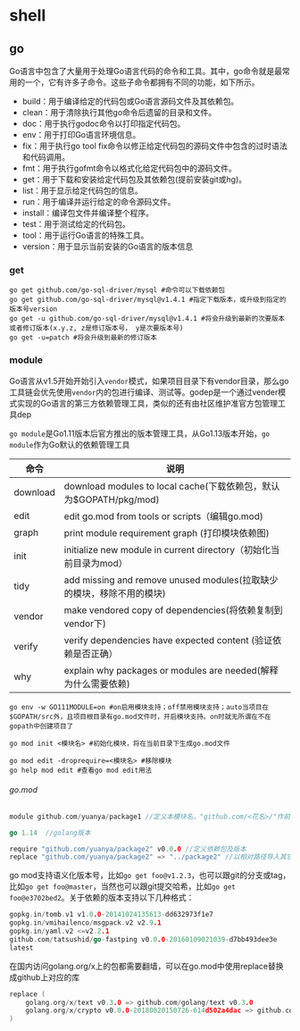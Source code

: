 # shell

## go

Go语言中包含了大量用于处理Go语言代码的命令和工具。其中，go命令就是最常用的一个，它有许多子命令。这些子命令都拥有不同的功能，如下所示。

- build：用于编译给定的代码包或Go语言源码文件及其依赖包。
- clean：用于清除执行其他go命令后遗留的目录和文件。
- doc：用于执行godoc命令以打印指定代码包。
- env：用于打印Go语言环境信息。
- fix：用于执行go tool fix命令以修正给定代码包的源码文件中包含的过时语法和代码调用。
- fmt：用于执行gofmt命令以格式化给定代码包中的源码文件。
- get：用于下载和安装给定代码包及其依赖包(提前安装git或hg)。
- list：用于显示给定代码包的信息。
- run：用于编译并运行给定的命令源码文件。
- install：编译包文件并编译整个程序。
- test：用于测试给定的代码包。
- tool：用于运行Go语言的特殊工具。
- version：用于显示当前安装的Go语言的版本信息



### get

```shell
go get github.com/go-sql-driver/mysql #命令可以下载依赖包
go get github.com/go-sql-driver/mysql@v1.4.1 #指定下载版本，或升级到指定的版本号version
go get -u github.com/go-sql-driver/mysql@v1.4.1 #将会升级到最新的次要版本或者修订版本(x.y.z, z是修订版本号， y是次要版本号)
go get -u=patch #将会升级到最新的修订版本
```



### module

Go语言从v1.5开始开始引入`vendor`模式，如果项目目录下有vendor目录，那么go工具链会优先使用`vendor`内的包进行编译、测试等。godep是一个通过vender模式实现的Go语言的第三方依赖管理工具，类似的还有由社区维护准官方包管理工具dep

`go module`是Go1.11版本后官方推出的版本管理工具，从Go1.13版本开始，`go module`作为Go默认的依赖管理工具

| 命令     | 说明                                                         |
| -------- | ------------------------------------------------------------ |
| download | download modules to local cache(下载依赖包，默认为$GOPATH/pkg/mod) |
| edit     | edit go.mod from tools or scripts（编辑go.mod)               |
| graph    | print module requirement graph (打印模块依赖图)              |
| init     | initialize new module in current directory（初始化当前目录为mod） |
| tidy     | add missing and remove unused modules(拉取缺少的模块，移除不用的模块) |
| vendor   | make vendored copy of dependencies(将依赖复制到vendor下)     |
| verify   | verify dependencies have expected content (验证依赖是否正确） |
| why      | explain why packages or modules are needed(解释为什么需要依赖) |



```shell
go env -w GO111MODULE=on #on启用模块支持；off禁用模块支持；auto当项目在$GOPATH/src外，且项目根目录有go.mod文件时，开启模块支持。on时就无所谓在不在gopath中创建项目了

go mod init <模块名> #初始化模块，将在当前目录下生成go.mod文件

go mod edit -droprequire=<模块名> #移除模块
go help mod edit #查看go mod edit用法
```

###### go.mod

```go
module github.com/yuanya/package1 //定义本模块名，"github.com/<花名>/"作前缀防止模块名冲突

go 1.14  //golang版本

require "github.com/yuanya/package2" v0.0.0 //定义依赖包及版本
replace "github.com/yuanya/package2" => "../package2" //以相对路径导入其它模块
```

go mod支持语义化版本号，比如`go get foo@v1.2.3`，也可以跟git的分支或tag，比如`go get foo@master`，当然也可以跟git提交哈希，比如`go get foo@e3702bed2`。关于依赖的版本支持以下几种格式：

```go
gopkg.in/tomb.v1 v1.0.0-20141024135613-dd632973f1e7
gopkg.in/vmihailenco/msgpack.v2 v2.9.1
gopkg.in/yaml.v2 <=v2.2.1
github.com/tatsushid/go-fastping v0.0.0-20160109021039-d7bb493dee3e
latest
```

在国内访问golang.org/x上的包都需要翻墙，可以在go.mod中使用replace替换成github上对应的库

```go
replace (
	golang.org/x/text v0.3.0 => github.com/golang/text v0.3.0
	golang.org/x/crypto v0.0.0-20180820150726-614d502a4dac => github.com/golang/crypto v0.0.0-20180820150726-614d502a4dac
)
```

